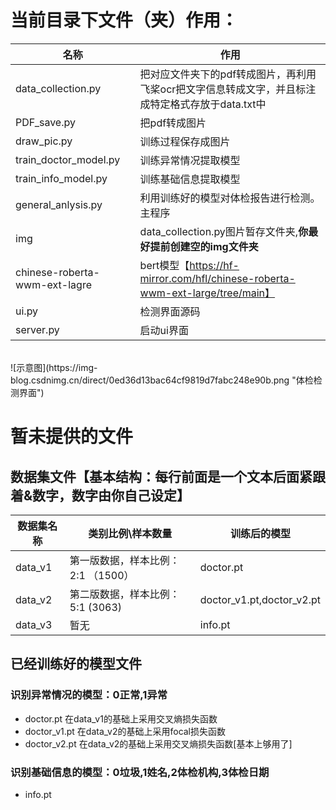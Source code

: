 # 当前目录下文件（夹）作用：
名称  | 作用
 ---- | ----- 
data_collection.py        |          把对应文件夹下的pdf转成图片，再利用飞桨ocr把文字信息转成文字，并且标注成特定格式存放于data.txt中<br>
PDF_save.py               |          把pdf转成图片<br>
draw_pic.py               |          训练过程保存成图片<br>
train_doctor_model.py     |          训练异常情况提取模型<br>
train_info_model.py       |          训练基础信息提取模型<br>
general_anlysis.py        |          利用训练好的模型对体检报告进行检测。主程序<br>
img                       |          data_collection.py图片暂存文件夹,**你最好提前创建空的img文件夹**<br>
chinese-roberta-wwm-ext-lagre   |    bert模型【https://hf-mirror.com/hfl/chinese-roberta-wwm-ext-large/tree/main】<br>
ui.py                     |          检测界面源码
server.py                 |          启动ui界面


<br>
![示意图](https://img-blog.csdnimg.cn/direct/0ed36d13bac64cf9819d7fabc248e90b.png "体检检测界面")
<br>


# 暂未提供的文件
## 数据集文件【基本结构：每行前面是一个文本后面紧跟着&数字，数字由你自己设定】
数据集名称  | 类别比例\样本数量  | 训练后的模型
 ---- | ----- | ------  
data_v1  | 第一版数据，样本比例：  2:1  （1500） | doctor.pt
data_v2  | 第二版数据，样本比例：  5:1  (3063) | doctor_v1.pt,doctor_v2.pt
data_v3  | 暂无 |     info.pt
## 已经训练好的模型文件
### 识别异常情况的模型：0正常,1异常<br>
* doctor.pt                   在data_v1的基础上采用交叉熵损失函数<br>
* doctor_v1.pt                在data_v2的基础上采用focal损失函数<br>
* doctor_v2.pt                在data_v2的基础上采用交叉熵损失函数[基本上够用了]<br>
### 识别基础信息的模型：0垃圾,1姓名,2体检机构,3体检日期<br>
* info.pt<br>
